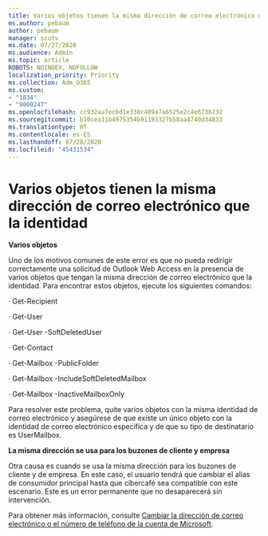 ```yaml
---
title: Varios objetos tienen la misma dirección de correo electrónico que la identidad
ms.author: pebaum
author: pebaum
manager: scotv
ms.date: 07/27/2020
ms.audience: Admin
ms.topic: article
ROBOTS: NOINDEX, NOFOLLOW
localization_priority: Priority
ms.collection: Adm_O365
ms.custom:
- "1834"
- "9000247"
ms.openlocfilehash: cc932aa7ecbd1e338c409a7a6525e2c4e673b232
ms.sourcegitcommit: b10cea11b4975354b91193327b58aa4740d34833
ms.translationtype: HT
ms.contentlocale: es-ES
ms.lasthandoff: 07/28/2020
ms.locfileid: "45431534"
---
```

# <a name="multiple-objects-have-the-same-email-address-as-identity"></a>Varios objetos tienen la misma dirección de correo electrónico que la identidad

**Varios objetos**

Uno de los motivos comunes de este error es que no pueda redirigir correctamente una solicitud de Outlook Web Access en la presencia de varios objetos que tengan la misma dirección de correo electrónico que la identidad. Para encontrar estos objetos, ejecute los siguientes comandos:

· Get-Recipient <email address>

· Get-User <email address>

· Get-User <email address> -SoftDeletedUser

· Get-Contact <email address>

· Get-Mailbox <email address> -PublicFolder

· Get-Mailbox <email address> -IncludeSoftDeletedMailbox

· Get-Mailbox <email address> -InactiveMailboxOnly

Para resolver este problema, quite varios objetos con la misma identidad de correo electrónico y asegúrese de que existe un único objeto con la identidad de correo electrónico específica y de que su tipo de destinatario es UserMailbox.

**La misma dirección se usa para los buzones de cliente y empresa**

Otra causa es cuando se usa la misma dirección para los buzones de cliente y de empresa. En este caso, el usuario tendrá que cambiar el alias de consumidor principal hasta que cibercafé sea compatible con este escenario. Este es un error permanente que no desaparecerá sin intervención.

Para obtener más información, consulte [Cambiar la dirección de correo electrónico o el número de teléfono de la cuenta de Microsoft](https://support.microsoft.com/help/11545/microsoft-account-rename-your-personal-account).